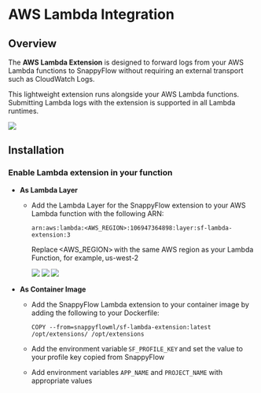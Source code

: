 #  AWS Lambda Integration

## Overview

The **AWS Lambda Extension** is designed to forward logs from your AWS Lambda functions to SnappyFlow without requiring an external transport such as CloudWatch Logs.

This lightweight extension runs alongside your AWS Lambda functions. Submitting Lambda logs with the extension is supported in all Lambda runtimes.

<img src="/img/aws_lambda_1.svg" />

## Installation

### Enable Lambda extension in your function

- **As Lambda Layer**

  - Add the Lambda Layer for the SnappyFlow extension to your AWS Lambda function with the following ARN:

    ```
    arn:aws:lambda:<AWS_REGION>:106947364898:layer:sf-lambda-extension:3
    ```

    Replace <AWS_REGION> with the same AWS region as your Lambda Function, for example, us-west-2

    <img src="/img/aws_lambda_2.png" />

    <img src="/img/aws_lambda_3.png" />

    <img src="/img/aws_lambda_4.png" />

- **As Container Image**

  - Add the SnappyFlow Lambda extension to your container image by adding the following to your Dockerfile:

    ```
    COPY --from=snappyflowml/sf-lambda-extension:latest /opt/extensions/ /opt/extensions 
    ```

  - Add the environment variable `SF_PROFILE_KEY` and set the value to your profile key copied from SnappyFlow

  - Add environment variables `APP_NAME` and `PROJECT_NAME` with appropriate values

   

